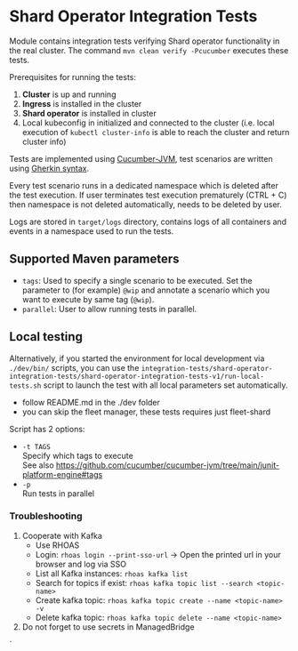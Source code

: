 # Shard Operator Integration Tests

Module contains integration tests verifying Shard operator functionality in the real cluster. The command `mvn clean verify -Pcucumber` executes these tests.

Prerequisites for running the tests:

1. **Cluster** is up and running
2. **Ingress** is installed in the cluster
3. **Shard operator** is installed in cluster
4. Local kubeconfig in initialized and connected to the cluster (i.e. local execution of `kubectl cluster-info` is able to reach the cluster and return cluster info)

Tests are implemented using [Cucumber-JVM](https://github.com/cucumber/cucumber-jvm), test scenarios are written using [Gherkin syntax](https://cucumber.io/docs/gherkin/reference/).

Every test scenario runs in a dedicated namespace which is deleted after the test execution. If user terminates test execution prematurely (CTRL + C) then namespace is not deleted automatically, needs to be deleted by user.

Logs are stored in `target/logs` directory, contains logs of all containers and events in a namespace used to run the tests.

## Supported Maven parameters

- `tags`: Used to specify a single scenario to be executed. Set the parameter to (for example) `@wip` and annotate a scenario which you want to execute by same tag (`@wip`).
- `parallel`: User to allow running tests in parallel.

## Local testing

Alternatively, if you started the environment for local development via `./dev/bin/` scripts, you can use the `integration-tests/shard-operator-integration-tests/shard-operator-integration-tests-v1/run-local-tests.sh` script to launch the test with all local parameters set automatically.
- follow README.md in the ./dev folder
- you can skip the fleet manager, these tests requires just fleet-shard

Script has 2 options:

- `-t TAGS`  
  Specify which tags to execute  
  See also https://github.com/cucumber/cucumber-jvm/tree/main/junit-platform-engine#tags
- `-p`  
  Run tests in parallel
  
### Troubleshooting
1. Cooperate with Kafka
    - Use RHOAS
    - Login: `rhoas login --print-sso-url` -> Open the printed url in your browser and log via SSO
    - List all Kafka instances: `rhoas kafka list`
    - Search for topics if exist: `rhoas kafka topic list --search <topic-name>`
    - Create kafka topic: `rhoas kafka topic create --name <topic-name> -v`
    - Delete kafka topic: `rhoas kafka topic delete --name <topic-name>`
2. Do not forget to use secrets in ManagedBridge
    
`